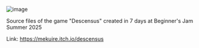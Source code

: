 ![image](https://github.com/user-attachments/assets/d2ac81b0-9e22-42ee-88a9-a04d3cbd2a10)

Source files of the game "Descensus" created in 7 days at Beginner's Jam Summer 2025

Link: https://mekuire.itch.io/descensus
